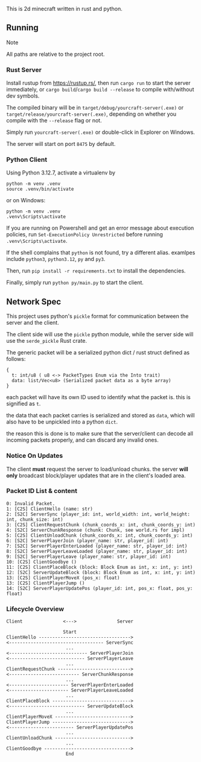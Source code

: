 This is 2d minecraft written in rust and python.

## Running
> [!NOTE]
> All paths are relative to the project root.
### Rust Server
Install rustup from https://rustup.rs/, then run
`cargo run` to start the server immediately, or `cargo build`/`cargo build --release` to compile with/without dev symbols.

The compiled binary will be in `target/debug/yourcraft-server(.exe)` or `target/release/yourcraft-server(.exe)`, depending on whether you compile with the `--release` flag or not.

Simply run `yourcraft-server(.exe)` or double-click in Explorer on Windows.

The server will start on port `8475` by default.

### Python Client
Using Python 3.12.7, activate a virtualenv by
```shell
python -m venv .venv
source .venv/bin/activate
```
or on Windows:
```shell
python -m venv .venv
.venv\Scripts\activate
```
If you are running on Powershell and get an error message about execution policies, run
`Set-ExecutionPolicy Unrestricted` before running `.venv\Scripts\activate`.

If the shell complains that `python` is not found, try a different alias. examlpes include
`python3`, `python3.12`, `py` and `py3`.

Then, run `pip install -r requirements.txt` to install the dependencies.

Finally, simply run `python py/main.py` to start the client.

## Network Spec
This project uses python's `pickle` format for communication between the server and the client.

The client side will use the `pickle` python module, while the server side will use the `serde_pickle` Rust crate.

The generic packet will be a serialized python dict / rust struct defined as follows:
```
{
  t: int/u8 ( u8 <-> PacketTypes Enum via the Into trait)
  data: list/Vec<u8> (Serialized packet data as a byte array)
}
```

each packet will have its own ID used to identify what the packet is. this is signified as `t`.

the data that each packet carries is serialized and stored as `data`, which will also have to be unpickled into a python `dict`.

the reason this is done is to make sure that the server/client can decode all incoming packets properly, and can discard any invalid ones.

### Notice On Updates
The client **must** request the server to load/unload chunks. the server **will only** broadcast block/player updates that are in the client's loaded area.

### Packet ID List & content
```
0: Invalid Packet.
1: [C2S] ClientHello (name: str)
2: [S2C] ServerSync (player_id: int, world_width: int, world_height: int, chunk_size: int)
3: [C2S] ClientRequestChunk (chunk_coords_x: int, chunk_coords_y: int)
4: [S2C] ServerChunkResponse (chunk: Chunk, see world.rs for impl)
5: [C2S] ClientUnloadChunk (chunk_coords_x: int, chunk_coords_y: int)
6: [S2C] ServerPlayerJoin (player_name: str, player_id: int)
7: [S2C] ServerPlayerEnterLoaded (player_name: str, player_id: int)
8: [S2C] ServerPlayerLeaveLoaded (player_name: str, player_id: int)
9: [S2C] ServerPlayerLeave (player_name: str, player_id: int)
10: [C2S] ClientGoodbye ()
11: [C2S] ClientPlaceBlock (block: Block Enum as int, x: int, y: int)
12: [S2C] ServerUpdateBlock (block: Block Enum as int, x: int, y: int)
13: [C2S] ClientPlayerMoveX (pos_x: float)
13: [C2S] ClientPlayerJump ()
14: [S2C] ServerPlayerUpdatePos (player_id: int, pos_x: float, pos_y: float)
```

### Lifecycle Overview
```
Client               <--->               Server

                     Start
ClientHello ---------------------------------->
<----------------------------------- ServerSync
                      ...
<----------------------------- ServerPlayerJoin
<---------------------------- ServerPlayerLeave
                      ...
ClientRequestChunk --------------------------->
<-------------------------- ServerChunkResponse
                      ...
<---------------------- ServerPlayerEnterLoaded
<---------------------- ServerPlayerLeaveLoaded
                      ...
ClientPlaceBlock ----------------------------->
<---------------------------- ServerUpdateBlock
                      ...
ClientPlayerMoveX ---------------------------->
ClientPlayerJump ----------------------------->
<------------------------ ServerPlayerUpdatePos
                      ...
ClientUnloadChunk ---------------------------->
                      ...
ClientGoodbye -------------------------------->
                      End
```